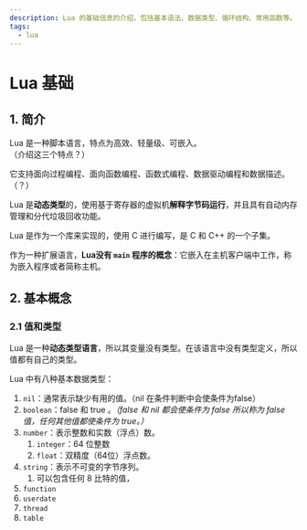 ```yaml
---
description: Lua 的基础信息的介绍，包括基本语法、数据类型、循环结构、常用函数等。
tags:
  - lua
---
```


# Lua 基础

## 1. 简介

Lua 是一种脚本语言，特点为高效、轻量级、可嵌入。  
（介绍这三个特点？）  

它支持面向过程编程、面向函数编程、函数式编程、数据驱动编程和数据描述。
（？）

Lua 是**动态类型**的，使用基于寄存器的虚拟机**解释字节码运行**，并且具有自动内存管理和分代垃圾回收功能。

Lua 是作为一个库来实现的，使用 C 进行编写，是 C 和 C++ 的一个子集。

作为一种扩展语言，**Lua没有 `main` 程序的概念**：它嵌入在主机客户端中工作，称为嵌入程序或者简称主机。

## 2. 基本概念

### 2.1 值和类型

Lua 是一种**动态类型语言**，所以其变量没有类型。在该语言中没有类型定义，所以值都有自己的类型。

Lua 中有八种基本数据类型：

1. `nil`：通常表示缺少有用的值。（nil 在条件判断中会使条件为false）
2. `boolean`：false 和 true 。*（false 和 nil 都会使条件为 false 所以称为 false 值，任何其他值都使条件为 true。）*
3. `number`：表示整数和实数（浮点）数。
   1. `integer`：64 位整数
   2. `float`：双精度（64位）浮点数。
4. `string`：表示不可变的字节序列。
   1. 可以包含任何 8 比特的值，
5. `function`
6. `userdate`
7. `thread`
8. `table`

